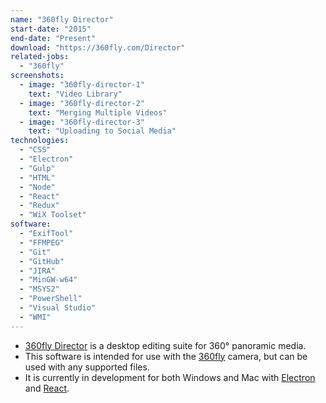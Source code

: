 ```yaml
---
name: "360fly Director"
start-date: "2015"
end-date: "Present"
download: "https://360fly.com/Director"
related-jobs:
  - "360fly"
screenshots:
  - image: "360fly-director-1"
    text: "Video Library"
  - image: "360fly-director-2"
    text: "Merging Multiple Videos"
  - image: "360fly-director-3"
    text: "Uploading to Social Media"
technologies:
  - "CSS"
  - "Electron"
  - "Gulp"
  - "HTML"
  - "Node"
  - "React"
  - "Redux"
  - "WiX Toolset"
software:
  - "ExifTool"
  - "FFMPEG"
  - "Git"
  - "GitHub"
  - "JIRA"
  - "MinGW-w64"
  - "MSYS2"
  - "PowerShell"
  - "Visual Studio"
  - "WMI"
---
```

+ [360fly Director](https://360fly.com/Director) is a desktop editing suite for 360° panoramic media.
+ This software is intended for use with the [360fly](https://shop.360fly.com/products/360fly) camera, but can be used with any supported files.
+ It is currently in development for both Windows and Mac with [Electron](http://electron.atom.io/) and [React](https://facebook.github.io/react/).
